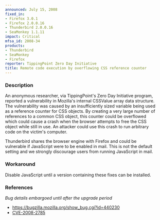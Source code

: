 ```yaml
---
announced: July 15, 2008
fixed_in:
- Firefox 3.0.1
- Firefox 2.0.0.16
- Thunderbird 2.0.0.16
- SeaMonkey 1.1.11
impact: Critical
mfsa_id: 2008-34
products:
- Thunderbird
- SeaMonkey
- Firefox
reporter: TippingPoint Zero Day Initiative
title: Remote code execution by overflowing CSS reference counter
---
```


<h3>Description</h3>

<p>An anonymous researcher, via TippingPoint's Zero Day Initiative program, reported a vulnerability in Mozilla's internal CSSValue array data structure.  The vulnerability was caused by an insufficiently sized variable being used as a reference counter for CSS objects.  By creating a very large number of references to a common CSS object, this counter could be overflowed which could cause a crash when the browser attempts to free the CSS object while still in use.  An attacker could use this crash to run arbitrary code on the victim's computer.</p>

<p class="note">Thunderbird shares the browser engine with Firefox and could be vulnerable if JavaScript were to be enabled in mail. This is not the default setting and we strongly discourage users from running JavaScript in mail.</p>

<h3>Workaround</h3>

<p>Disable JavaScript until a version containing these fixes can be installed.</p>

<h3>References</h3>

<p><i>Bug details embargoed until after the upgrade period</i></p>

<ul>
  <li><a href="https://bugzilla.mozilla.org/show_bug.cgi?id=440230">https://bugzilla.mozilla.org/show_bug.cgi?id=440230</a></li>
  <li><a class="ex-ref" href="http://cve.mitre.org/cgi-bin/cvename.cgi?name=CVE-2008-2785">CVE-2008-2785</a></li>
</ul>



